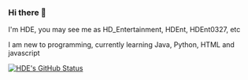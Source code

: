 ### Hi there 👋

I'm HDE, you may see me as HD_Entertainment, HDEnt, HDEnt0327, etc

I am new to programming, currently learning Java, Python, HTML and javascript

[![HDE's GitHub Status](https://github-readme-stats.vercel.app/api?username=HDEnt327&theme=dark)](https://github.com/anuraghazra/github-readme-stats)



<!--
**HDEnt327/HDEnt327** is a ✨ _special_ ✨ repository because its `README.md` (this file) appears on your GitHub profile.

Here are some ideas to get you started:

- 🔭 I’m currently working on ...
- 🌱 I’m currently learning ...
- 👯 I’m looking to collaborate on ...
- 🤔 I’m looking for help with ...
- 💬 Ask me about ...
- 📫 How to reach me: ...
- 😄 Pronouns: ...
- ⚡ Fun fact: ...
-->
